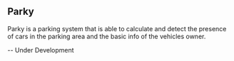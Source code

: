 ## Parky

Parky is a parking system that is able to calculate and detect the presence of cars in the parking area and the basic info of the vehicles owner.

-- Under Development